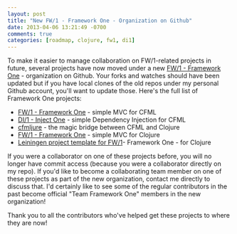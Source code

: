 ```yaml
---
layout: post
title: "New FW/1 - Framework One - Organization on Github"
date: 2013-04-06 13:21:49 -0700
comments: true
categories: [roadmap, clojure, fw1, di1]
---
```

To make it easier to manage collaboration on FW/1-related projects in future, several projects have now moved under a new [FW/1 - Framework One](https://github.com/framework-one) - organization on Github. Your forks and watches should have been updated but if you have local clones of the old repos under my personal Github account, you'll want to update those. Here's the full list of Framework One projects:<!-- more -->

* [FW/1 - Framework One](https://github.com/framework-one/fw1) - simple MVC for CFML
* [DI/1 - Inject One](https://github.com/framework-one/di1) - simple Dependency Injection for CFML
* [cfmljure](https://github.com/framework-one/cfmljure) - the magic bridge between CFML and Clojure
* [FW/1 - Framework One](https://github.com/framework-one/fw1-clj) - simple MVC for Clojure
* [Leiningen project template for FW/1](https://github.com/framework-one/fw1-template)- Framework One - for Clojure

If you were a collaborator on one of these projects before, you will no longer have commit access (because you were a collaborator directly on my repo). If you'd like to become a collaborating team member on one of these projects as part of the new organization, contact me directly to discuss that. I'd certainly like to see some of the regular contributors in the past become official "Team Framework One" members in the new organization!

Thank you to all the contributors who've helped get these projects to where they are now!

 
